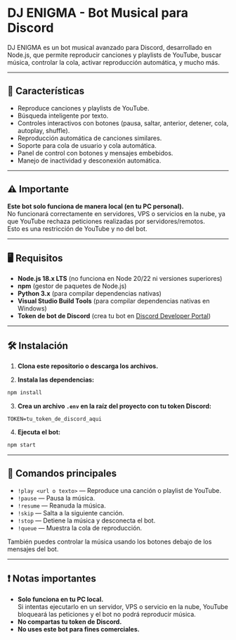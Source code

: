 # DJ ENIGMA - Bot Musical para Discord

DJ ENIGMA es un bot musical avanzado para Discord, desarrollado en Node.js, que permite reproducir canciones y playlists de YouTube, buscar música, controlar la cola, activar reproducción automática, y mucho más.

---

## 🚀 Características

- Reproduce canciones y playlists de YouTube.
- Búsqueda inteligente por texto.
- Controles interactivos con botones (pausa, saltar, anterior, detener, cola, autoplay, shuffle).
- Reproducción automática de canciones similares.
- Soporte para cola de usuario y cola automática.
- Panel de control con botones y mensajes embebidos.
- Manejo de inactividad y desconexión automática.

---

## ⚠️ Importante

**Este bot solo funciona de manera local (en tu PC personal).**  
No funcionará correctamente en servidores, VPS o servicios en la nube, ya que YouTube rechaza peticiones realizadas por servidores/remotos.  
Esto es una restricción de YouTube y no del bot.

---

## 🖥️ Requisitos

- **Node.js 18.x LTS** (no funciona en Node 20/22 ni versiones superiores)
- **npm** (gestor de paquetes de Node.js)
- **Python 3.x** (para compilar dependencias nativas)
- **Visual Studio Build Tools** (para compilar dependencias nativas en Windows)
- **Token de bot de Discord** (crea tu bot en [Discord Developer Portal](https://discord.com/developers/applications))

---

## 🛠️ Instalación

1. **Clona este repositorio o descarga los archivos.**

2. **Instala las dependencias:**
  ```bash
  npm install
  ```

3. **Crea un archivo `.env` en la raíz del proyecto con tu token Discord:**
  ```
  TOKEN=tu_token_de_discord_aqui
  ```

4. **Ejecuta el bot:**
  ```bash
  npm start
  ```

---

## 📝 Comandos principales

- `!play <url o texto>` — Reproduce una canción o playlist de YouTube.
- `!pause` — Pausa la música.
- `!resume` — Reanuda la música.
- `!skip` — Salta a la siguiente canción.
- `!stop` — Detiene la música y desconecta el bot.
- `!queue` — Muestra la cola de reproducción.

También puedes controlar la música usando los botones debajo de los mensajes del bot.

---

## ❗ Notas importantes

- **Solo funciona en tu PC local.**  
  Si intentas ejecutarlo en un servidor, VPS o servicio en la nube, YouTube bloqueará las peticiones y el bot no podrá reproducir música.
- **No compartas tu token de Discord.**
- **No uses este bot para fines comerciales.**

